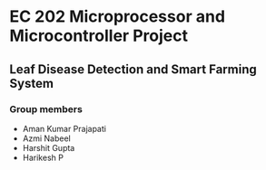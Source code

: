 # EC 202 Microprocessor and Microcontroller Project

## Leaf Disease Detection and Smart Farming System

### Group members
<ul>
<li>Aman Kumar Prajapati</li>
<li>Azmi Nabeel</li>
<li>Harshit Gupta</li>
<li>Harikesh P</li>
</ul>
